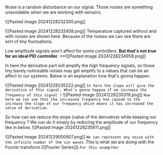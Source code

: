 Noise is a random disturbance on our signal. Those noises are something unavoidable when we are working with sensors.

![[Pasted image 20241228232350.png]]

![[Pasted image 20241228232458.png]]
Temperature captured without and with noises are shown here. Because of the noises we can see there are sort of tiny fluctuations.

Low amplitude signals won't affect for some controllers. **But that's not true for an ideal PID controller.**
**![[Pasted image 20241228234959.png]]

In here the derivative part will amplify the high frequency signals, so those tiny barely noticeable noises may get amplify to a values that can be an affect to our systems. Below is an explanation how that's gonna happen.

![[Pasted image 20241228235222.png]]
`In here the slope will give the derivative of this signal. What's gonna happne if we increase the frequency of this signal ?`
![[Pasted image 20241228235319.png]]
`Now here we can see that the increased frequency has caused to the increase the slope of our frequency which means it has increased the value of derivative.`

So how can we reduce the slope (value of the derivative) while keeping our frequency ? We can do it simply by reducing the amplitude of our frequency like in below.
![[Pasted image 20241228235611.png]]

 ![[Pasted image 20241229000907.png]]
 `We can represent any noise with the infinite number of the sin waves.`This is what we are doing with the Fourier transform ([[Fourier Series]]).`For this examplher`
 